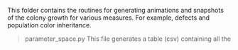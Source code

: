 This folder contains the routines for generating animations and snapshots of the colony growth for various measures. For example, defects and population color inheritance. 


> parameter_space.py 
This file generates a table (csv) containing all the 